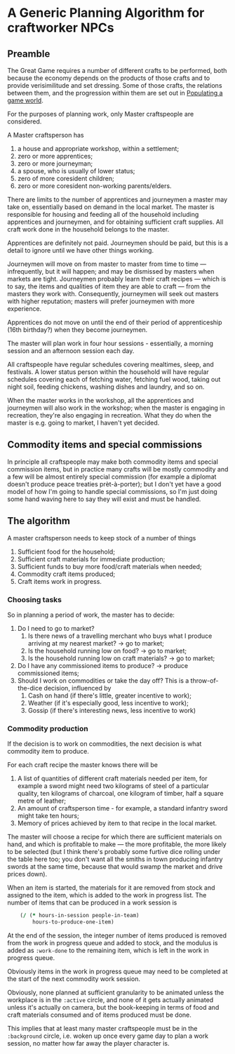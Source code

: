 # A Generic Planning Algorithm for craftworker NPCs

## Preamble

The Great Game requires a number of different crafts to be performed, both because the economy depends on the products of those crafts and to provide verisimilitude and set dressing. Some of those crafts, the relations between them, and the progression within them are set out in [Populating a game world](Populating-a-game-world.html).

For the purposes of planning work, only Master craftspeople are considered.

A Master craftsperson has

1. a house and appropriate workshop, within a settlement;
2. zero or more apprentices;
3. zero or more journeyman;
4. a spouse, who is usually of lower status;
5. zero of more coresident children;
6. zero or more coresident non-working parents/elders.

There are limits to the number of apprentices and journeymen a master may take on, essentially based on demand in the local market. The master is responsible for housing and feeding all of the household including apprentices and journeymen, and for obtaining sufficient craft supplies. All craft work done in the household belongs to the master.

Apprentices are definitely not paid. Journeymen should be paid, but this is a detail to ignore until we have other things working.

Journeymen will move on from master to master from time to time &mdash; infrequently, but it will happen; and may be dismissed by masters when markets are tight. Journeymen probably learn their craft recipes &mdash; which is to say, the items and qualities of item they are able to craft &mdash; from the masters they work with. Consequently, journeymen will seek out masters with higher reputation; masters will prefer journeymen with more experience.

Apprentices do not move on until the end of their period of apprenticeship (16th birthday?) when they become journeymen.

The master will plan work in four hour sessions - essentially, a morning session and an afternoon session each day.

All craftspeople have regular schedules covering mealtimes, sleep, and festivals. A lower status person within the household will have regular schedules covering each of fetching water, fetching fuel wood, taking out night soil, feeding chickens, washing dishes and laundry, and so on.

When the master works in the workshop, all the apprentices and journeymen will also work in the workshop; when the master is engaging in recreation, they're also engaging in recreation. What they do when the master is e.g. going to market, I haven't yet decided.

## Commodity items and special commissions

In principle all craftspeople may make both commodity items and special commission items, but in practice many crafts will be mostly commodity and a few will be almost entirely special commission (for example a diplomat doesn't produce peace treaties pr&egrave;t-&agrave;-porter); but I don't yet have a good model of how I'm going to handle special commissions, so I'm just doing some hand waving here to say they will exist and must be handled.

## The algorithm

A master craftsperson needs to keep stock of a number of things

1. Sufficient food for the household;
2. Sufficient craft materials for immediate production;
3. Sufficient funds to buy more food/craft materials when needed;
4. Commodity craft items produced;
5. Craft items work in progress.

### Choosing tasks

So in planning a period of work, the master has to decide:

1. Do I need to go to market?
    1. Is there news of a travelling merchant who buys what I produce arriving at my nearest market? -> go to market;
    2. Is the household running low on food? -> go to market;
    3. Is the household running low on craft materials? -> go to market;
2. Do I have any commissioned items to produce? -> produce commissioned items;
3. Should I work on commodities or take the day off?
    This is a throw-of-the-dice decision, influenced by
    1. Cash on hand (if there's little, greater incentive to work);
    2. Weather (if it's especially good, less incentive to work);
    3. Gossip (if there's interesting news, less incentive to work)

### Commodity production

If the decision is to work on commodities, the next decision is what commodity item to produce.

For each craft recipe the master knows there will be

1. A list of quantities of different craft materials needed per item, for example a sword might need two kilograms of steel of a particular quality, ten kilograms of charcoal, one kilogram of timber, half a square metre of leather;
2. An amount of craftsperson time - for example, a standard infantry sword might take ten hours;
3. Memory of prices achieved by item to that recipe in the local market.

The master will choose a recipe for which there are sufficient materials on hand, and which is profitable to make &mdash; the more profitable, the more likely to be selected (but I think there's probably some furtive dice rolling under the table here too; you don't want all the smiths in town producing infantry swords at the same time, because that would swamp the market and drive prices down).

When an item is started, the materials for it are removed from stock and assigned to the item, which is added to the work in progress list. The number of items that can be produced in a work session is

```clojure
    (/ (* hours-in-session people-in-team) 
        hours-to-produce-one-item)
```

At the end of the session, the integer number of items produced is removed from the work in progress queue and added to stock, and the modulus is added as `:work-done` to the remaining item, which is left in the work in progress queue.

Obviously items in the work in progress queue may need to be completed at the start of the next commodity work session.

Obviously, none planned at sufficient granularity to be animated unless the workplace is in the `:active` circle, and none of it gets actually animated unless it's actually on camera, but the book-keeping in terms of food and craft materials consumed and of items produced must be done.

This implies that at least many master craftspeople must be in the `:background` circle, i.e. woken up once every game day to plan a work session, no matter how far away the player character is.
